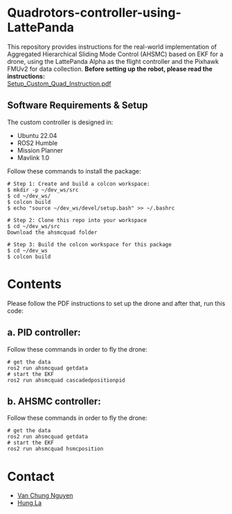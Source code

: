 # Quadrotors-controller-using-LattePanda
 This repository provides instructions for the real-world implementation of Aggregated Hierarchical Sliding Mode Control (AHSMC) based on EKF for a drone, using the LattePanda Alpha as the flight controller and the Pixhawk FMUv2 for data collection.
**Before setting up the robot, please read the instructions:**   
 [Setup_Custom_Quad_Instruction.pdf](https://github.com/user-attachments/files/18249279/Setup_Custom_Quad_Instruction.pdf)

## Software Requirements & Setup

The custom controller is designed in:

- Ubuntu 22.04
- ROS2 Humble
- Mission Planner
- Mavlink 1.0

Follow these commands to install the package:

```shell
# Step 1: Create and build a colcon workspace:
$ mkdir -p ~/dev_ws/src
$ cd ~/dev_ws/
$ colcon build
$ echo "source ~/dev_ws/devel/setup.bash" >> ~/.bashrc

# Step 2: Clone this repo into your workspace
$ cd ~/dev_ws/src
Download the ahsmcquad folder

# Step 3: Build the colcon workspace for this package
$ cd ~/dev_ws
$ colcon build
```
# Contents
Please follow the PDF instructions to set up the drone and after that, run this code:

## a. **PID controller:**   

Follow these commands in order to fly the drone:

```
# get the data
ros2 run ahsmcquad getdata
# start the EKF
ros2 run ahsmcquad cascadedpositionpid
```


## b. **AHSMC controller:**   

Follow these commands in order to fly the drone:

```
# get the data
ros2 run ahsmcquad getdata
# start the EKF
ros2 run ahsmcquad hsmcposition
```


# Contact
- [Van Chung Nguyen](mailto:vanchungn@.unr.edu)
- [Hung La](mailto:hla@unr.edu)
